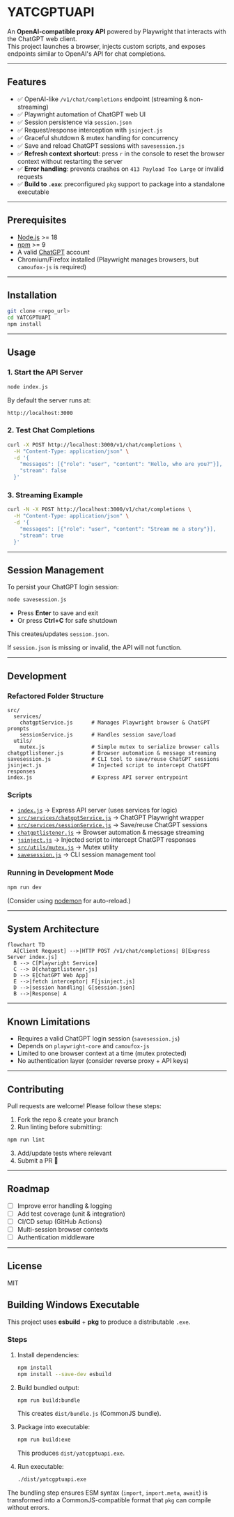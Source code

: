 # YATCGPTUAPI

An **OpenAI-compatible proxy API** powered by Playwright that interacts with the ChatGPT web client.  
This project launches a browser, injects custom scripts, and exposes endpoints similar to OpenAI's API for chat completions.

---

## Features

- ✅ OpenAI-like `/v1/chat/completions` endpoint (streaming & non-streaming)
- ✅ Playwright automation of ChatGPT web UI
- ✅ Session persistence via `session.json`
- ✅ Request/response interception with `jsinject.js`
- ✅ Graceful shutdown & mutex handling for concurrency
- ✅ Save and reload ChatGPT sessions with `savesession.js`
- ✅ **Refresh context shortcut**: press `r` in the console to reset the browser context without restarting the server
- ✅ **Error handling**: prevents crashes on `413 Payload Too Large` or invalid requests
- ✅ **Build to `.exe`**: preconfigured `pkg` support to package into a standalone executable

---

## Prerequisites

- [Node.js](https://nodejs.org/) >= 18  
- [npm](https://www.npmjs.com/) >= 9  
- A valid [ChatGPT](https://chat.openai.com/) account  
- Chromium/Firefox installed (Playwright manages browsers, but `camoufox-js` is required)

---

## Installation

```bash
git clone <repo_url>
cd YATCGPTUAPI
npm install
```

---

## Usage

### 1. Start the API Server

```bash
node index.js
```

By default the server runs at:

```
http://localhost:3000
```

### 2. Test Chat Completions

```bash
curl -X POST http://localhost:3000/v1/chat/completions \
  -H "Content-Type: application/json" \
  -d '{
    "messages": [{"role": "user", "content": "Hello, who are you?"}],
    "stream": false
  }'
```

### 3. Streaming Example

```bash
curl -N -X POST http://localhost:3000/v1/chat/completions \
  -H "Content-Type: application/json" \
  -d '{
    "messages": [{"role": "user", "content": "Stream me a story"}],
    "stream": true
  }'
```

---

## Session Management

To persist your ChatGPT login session:

```bash
node savesession.js
```

- Press **Enter** to save and exit  
- Or press **Ctrl+C** for safe shutdown  

This creates/updates `session.json`.  

If `session.json` is missing or invalid, the API will not function.

---

## Development
### Refactored Folder Structure

```
src/
  services/
    chatgptService.js      # Manages Playwright browser & ChatGPT prompts
    sessionService.js      # Handles session save/load
  utils/
    mutex.js               # Simple mutex to serialize browser calls
chatgptlistener.js         # Browser automation & message streaming
savesession.js             # CLI tool to save/reuse ChatGPT sessions
jsinject.js                # Injected script to intercept ChatGPT responses
index.js                   # Express API server entrypoint
```

### Scripts

- [`index.js`](index.js) → Express API server (uses services for logic)
- [`src/services/chatgptService.js`](src/services/chatgptService.js) → ChatGPT Playwright wrapper
- [`src/services/sessionService.js`](src/services/sessionService.js) → Save/reuse ChatGPT sessions
- [`chatgptlistener.js`](chatgptlistener.js) → Browser automation & message streaming
- [`jsinject.js`](jsinject.js) → Injected script to intercept ChatGPT responses
- [`src/utils/mutex.js`](src/utils/mutex.js) → Mutex utility
- [`savesession.js`](savesession.js) → CLI session management tool

### Running in Development Mode

```bash
npm run dev
```

(Consider using [nodemon](https://www.npmjs.com/package/nodemon) for auto-reload.)

---

## System Architecture

```mermaid
flowchart TD
  A[Client Request] -->|HTTP POST /v1/chat/completions| B[Express Server index.js]
  B --> C[Playwright Service]
  C --> D[chatgptlistener.js]
  D --> E[ChatGPT Web App]
  E -->|fetch interceptor| F[jsinject.js]
  D -->|session handling| G[session.json]
  B -->|Response| A
```

---

## Known Limitations

- Requires a valid ChatGPT login session (`savesession.js`)  
- Depends on `playwright-core` and `camoufox-js`  
- Limited to one browser context at a time (mutex protected)  
- No authentication layer (consider reverse proxy + API keys)  

---

## Contributing

Pull requests are welcome! Please follow these steps:

1. Fork the repo & create your branch  
2. Run linting before submitting:  

```bash
npm run lint
```

3. Add/update tests where relevant  
4. Submit a PR 🎉  

---

## Roadmap

- [ ] Improve error handling & logging  
- [ ] Add test coverage (unit & integration)  
- [ ] CI/CD setup (GitHub Actions)  
- [ ] Multi-session browser contexts  
- [ ] Authentication middleware  

---

## License

MIT
## Building Windows Executable

This project uses **esbuild** + **pkg** to produce a distributable `.exe`.

### Steps
1. Install dependencies:
   ```sh
   npm install
   npm install --save-dev esbuild
   ```

2. Build bundled output:
   ```sh
   npm run build:bundle
   ```

   This creates `dist/bundle.js` (CommonJS bundle).

3. Package into executable:
   ```sh
   npm run build:exe
   ```

   This produces `dist/yatcgptuapi.exe`.

4. Run executable:
   ```sh
   ./dist/yatcgptuapi.exe
   ```

The bundling step ensures ESM syntax (`import`, `import.meta`, `await`) is transformed into a CommonJS-compatible format that `pkg` can compile without errors.